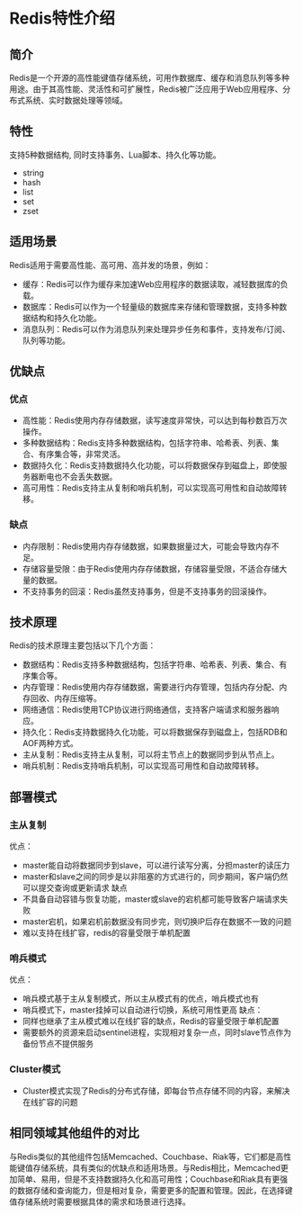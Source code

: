 # Redis特性介绍

## 简介

Redis是一个开源的高性能键值存储系统，可用作数据库、缓存和消息队列等多种用途。由于其高性能、灵活性和可扩展性，Redis被广泛应用于Web应用程序、分布式系统、实时数据处理等领域。

## 特性

支持5种数据结构, 同时支持事务、Lua脚本、持久化等功能。

- string
- hash
- list
- set
- zset

## 适用场景

Redis适用于需要高性能、高可用、高并发的场景，例如：

- 缓存：Redis可以作为缓存来加速Web应用程序的数据读取，减轻数据库的负载。
- 数据库：Redis可以作为一个轻量级的数据库来存储和管理数据，支持多种数据结构和持久化功能。
- 消息队列：Redis可以作为消息队列来处理异步任务和事件，支持发布/订阅、队列等功能。

## 优缺点

### 优点

- 高性能：Redis使用内存存储数据，读写速度非常快，可以达到每秒数百万次操作。
- 多种数据结构：Redis支持多种数据结构，包括字符串、哈希表、列表、集合、有序集合等，非常灵活。
- 数据持久化：Redis支持数据持久化功能，可以将数据保存到磁盘上，即使服务器断电也不会丢失数据。
- 高可用性：Redis支持主从复制和哨兵机制，可以实现高可用性和自动故障转移。

### 缺点

- 内存限制：Redis使用内存存储数据，如果数据量过大，可能会导致内存不足。
- 存储容量受限：由于Redis使用内存存储数据，存储容量受限，不适合存储大量的数据。
- 不支持事务的回滚：Redis虽然支持事务，但是不支持事务的回滚操作。

## 技术原理

Redis的技术原理主要包括以下几个方面：

- 数据结构：Redis支持多种数据结构，包括字符串、哈希表、列表、集合、有序集合等。
- 内存管理：Redis使用内存存储数据，需要进行内存管理，包括内存分配、内存回收、内存压缩等。
- 网络通信：Redis使用TCP协议进行网络通信，支持客户端请求和服务器响应。
- 持久化：Redis支持数据持久化功能，可以将数据保存到磁盘上，包括RDB和AOF两种方式。
- 主从复制：Redis支持主从复制，可以将主节点上的数据同步到从节点上。
- 哨兵机制：Redis支持哨兵机制，可以实现高可用性和自动故障转移。

## 部署模式

### 主从复制

优点：

- master能自动将数据同步到slave，可以进行读写分离，分担master的读压力
- master和slave之间的同步是以非阻塞的方式进行的，同步期间，客户端仍然可以提交查询或更新请求
缺点
- 不具备自动容错与恢复功能，master或slave的宕机都可能导致客户端请求失败
- master宕机，如果宕机前数据没有同步完，则切换IP后存在数据不一致的问题
- 难以支持在线扩容，redis的容量受限于单机配置

### 哨兵模式

优点：

- 哨兵模式基于主从复制模式，所以主从模式有的优点，哨兵模式也有
- 哨兵模式下，master挂掉可以自动进行切换，系统可用性更高
缺点：
- 同样也继承了主从模式难以在线扩容的缺点，Redis的容量受限于单机配置
- 需要额外的资源来启动sentinel进程，实现相对复杂一点，同时slave节点作为备份节点不提供服务

### Cluster模式

- Cluster模式实现了Redis的分布式存储，即每台节点存储不同的内容，来解决在线扩容的问题

## 相同领域其他组件的对比

与Redis类似的其他组件包括Memcached、Couchbase、Riak等，它们都是高性能键值存储系统，具有类似的优缺点和适用场景。与Redis相比，Memcached更加简单、易用，但是不支持数据持久化和高可用性；Couchbase和Riak具有更强的数据存储和查询能力，但是相对复杂，需要更多的配置和管理。因此，在选择键值存储系统时需要根据具体的需求和场景进行选择。